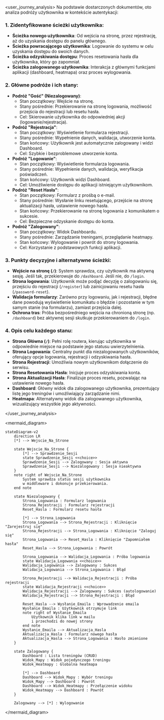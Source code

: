 <user_journey_analysis>
Na podstawie dostarczonych dokumentów, oto analiza podróży użytkownika w kontekście autentykacji:

### 1. Zidentyfikowane ścieżki użytkownika:
- **Ścieżka nowego użytkownika**: Od wejścia na stronę, przez rejestrację, aż do uzyskania dostępu do panelu głównego.
- **Ścieżka powracającego użytkownika**: Logowanie do systemu w celu uzyskania dostępu do swoich danych.
- **Ścieżka odzyskiwania dostępu**: Proces resetowania hasła dla użytkownika, który go zapomniał.
- **Ścieżka zalogowanego użytkownika**: Interakcja z głównymi funkcjami aplikacji (dashboard, heatmapa) oraz proces wylogowania.

### 2. Główne podróże i ich stany:
- **Podróż "Gość" (Niezalogowany)**:
    - Stan początkowy: Wejście na stronę.
    - Stany pośrednie: Przekierowanie na stronę logowania, możliwość przejścia do rejestracji lub resetu hasła.
    - Cel: Skierowanie użytkownika do odpowiedniej akcji (logowanie/rejestracja).
- **Podróż "Rejestracja"**:
    - Stan początkowy: Wyświetlenie formularza rejestracji.
    - Stany pośrednie: Wypełnienie danych, walidacja, utworzenie konta.
    - Stan końcowy: Użytkownik jest automatycznie zalogowany i widzi Dashboard.
    - Cel: Szybkie i bezproblemowe utworzenie konta.
- **Podróż "Logowanie"**:
    - Stan początkowy: Wyświetlenie formularza logowania.
    - Stany pośrednie: Wypełnienie danych, walidacja, weryfikacja poświadczeń.
    - Stan końcowy: Użytkownik widzi Dashboard.
    - Cel: Umożliwienie dostępu do aplikacji istniejącym użytkownikom.
- **Podróż "Reset Hasła"**:
    - Stan początkowy: Formularz z prośbą o e-mail.
    - Stany pośrednie: Wysłanie linku resetującego, przejście na stronę aktualizacji hasła, ustawienie nowego hasła.
    - Stan końcowy: Przekierowanie na stronę logowania z komunikatem o sukcesie.
    - Cel: Bezpieczne odzyskanie dostępu do konta.
- **Podróż "Zalogowany"**:
    - Stan początkowy: Widok Dashboardu.
    - Stany pośrednie: Zarządzanie treningami, przeglądanie heatmapy.
    - Stan końcowy: Wylogowanie i powrót do strony logowania.
    - Cel: Korzystanie z podstawowych funkcji aplikacji.

### 3. Punkty decyzyjne i alternatywne ścieżki:
- **Wejście na stronę (`/`)**: System sprawdza, czy użytkownik ma aktywną sesję. Jeśli tak, przekierowuje do `/dashboard`. Jeśli nie, do `/login`.
- **Strona logowania**: Użytkownik może podjąć decyzję o zalogowaniu się, przejściu do rejestracji (`/register`) lub zainicjowaniu resetu hasła (`/password-reset`).
- **Walidacja formularzy**: Zarówno przy logowaniu, jak i rejestracji, błędne dane powodują wyświetlenie komunikatu o błędzie i pozostanie w tym samym stanie (na formularzu), zamiast przejścia dalej.
- **Ochrona tras**: Próba bezpośredniego wejścia na chronioną stronę (np. `/dashboard`) bez aktywnej sesji skutkuje przekierowaniem do `/login`.

### 4. Opis celu każdego stanu:
- **Strona Główna (`/`)**: Pełni rolę routera, kierując użytkownika w odpowiednie miejsce na podstawie jego statusu uwierzytelnienia.
- **Strona Logowania**: Centralny punkt dla niezalogowanych użytkowników, oferujący opcje logowania, rejestracji i odzyskiwania hasła.
- **Strona Rejestracji**: Umożliwia nowym użytkownikom dołączenie do serwisu.
- **Strona Resetowania Hasła**: Inicjuje proces odzyskiwania konta.
- **Strona Aktualizacji Hasła**: Finalizuje proces resetu, pozwalając na ustawienie nowego hasła.
- **Dashboard**: Główny widok dla zalogowanego użytkownika, prezentujący listę jego treningów i umożliwiający zarządzanie nimi.
- **Heatmapa**: Alternatywny widok dla zalogowanego użytkownika, wizualizujący wszystkie jego aktywności.

</user_journey_analysis>

<mermaid_diagram>
```mermaid
stateDiagram-v2
    direction LR
    [*] --> Wejscie_Na_Strone

    state Wejscie_Na_Strone {
        [*] --> Sprawdzenie_Sesji
        state Sprawdzenie_Sesji <<choice>>
        Sprawdzenie_Sesji --> Zalogowany : Sesja aktywna
        Sprawdzenie_Sesji --> Niezalogowany : Sesja nieaktywna
    }
    note right of Wejscie_Na_Strone
        System sprawdza status sesji użytkownika
        w middleware i dokonuje przekierowania.
    end note

    state Niezalogowany {
        Strona_Logowania : Formularz logowania
        Strona_Rejestracji : Formularz rejestracji
        Reset_Hasla : Formularz resetu hasła

        [*] --> Strona_Logowania
        Strona_Logowania --> Strona_Rejestracji : Kliknięcie "Zarejestruj się"
        Strona_Rejestracji --> Strona_Logowania : Kliknięcie "Zaloguj się"
        Strona_Logowania --> Reset_Hasla : Kliknięcie "Zapomniałem hasła"
        Reset_Hasla --> Strona_Logowania : Powrót

        Strona_Logowania --> Walidacja_Logowania : Próba logowania
        state Walidacja_Logowania <<choice>>
        Walidacja_Logowania --> Zalogowany : Sukces
        Walidacja_Logowania --> Strona_Logowania : Błąd

        Strona_Rejestracji --> Walidacja_Rejestracji : Próba rejestracji
        state Walidacja_Rejestracji <<choice>>
        Walidacja_Rejestracji --> Zalogowany : Sukces (autologowanie)
        Walidacja_Rejestracji --> Strona_Rejestracji : Błąd

        Reset_Hasla --> Wysłanie_Emaila : Wprowadzenie emaila
        Wysłanie_Emaila : Użytkownik otrzymuje link
        note right of Wysłanie_Emaila
            Użytkownik klika link w mailu
            i przechodzi do nowej strony
        end note
        Wysłanie_Emaila --> Aktualizacja_Hasla
        Aktualizacja_Hasla : Formularz nowego hasła
        Aktualizacja_Hasla --> Strona_Logowania : Hasło zmienione
    }

    state Zalogowany {
        Dashboard : Lista treningów (CRUD)
        Widok_Mapy : Widok pojedynczego treningu
        Widok_Heatmapy : Globalna heatmapa

        [*] --> Dashboard
        Dashboard --> Widok_Mapy : Wybór treningu
        Widok_Mapy --> Dashboard : Powrót
        Dashboard --> Widok_Heatmapy : Przełączenie widoku
        Widok_Heatmapy --> Dashboard : Powrót
    }

    Zalogowany --> [*] : Wylogowanie
```
</mermaid_diagram>
